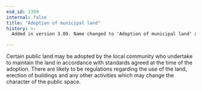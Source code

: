 ```yaml
---
esd_id: 1359
internal: false
title: "Adoption of municipal land"
history: >-
  Added in version 3.09. Name changed to 'Adoption of municipal land' and scope notes updated in version 4.00.

---
```


Certain public land may be adopted by the local community who undertake to maintain the land in accordance with standards agreed at the time of the adoption.  There are likely to be regulations regarding the use of the land, erection of buildings and any other activities which may change the character of the public space.

